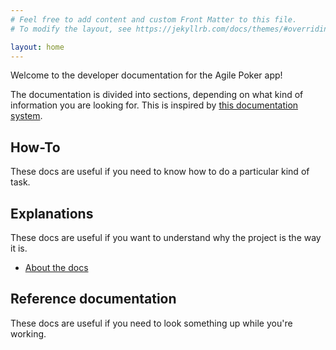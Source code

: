 ```yaml
---
# Feel free to add content and custom Front Matter to this file.
# To modify the layout, see https://jekyllrb.com/docs/themes/#overriding-theme-defaults

layout: home
---
```


Welcome to the developer documentation for the Agile Poker app!

The documentation is divided into sections, depending on what kind of information you are looking for. This is inspired by [this documentation system](https://documentation.divio.com/).

## How-To

These docs are useful if you need to know how to do a particular kind of task.

## Explanations

These docs are useful if you want to understand why the project is the way it is.

- [About the docs](/explanation/docs.md)

## Reference documentation

These docs are useful if you need to look something up while you're working.
